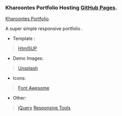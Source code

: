 
### Kharoontes Portfolio Hosting [GitHub Pages](https://pages.github.com/).
 
 [Kharoontes Portfolio](https://kharoontes.github.io/PortFolio/).


A super simple responsive portfolio . 


<!-- Credits: -->

- Template : 
>[Html5UP](https://html5up.net/)

- Demo Images:
>[Unsplash](unsplash.com) 

- Icons:
>[Font Awesome](fontawesome.io)

- Other:
>[jQuery](jquery.com)
>[Responsive Tools](github.com/ajlkn/responsive-tools)
